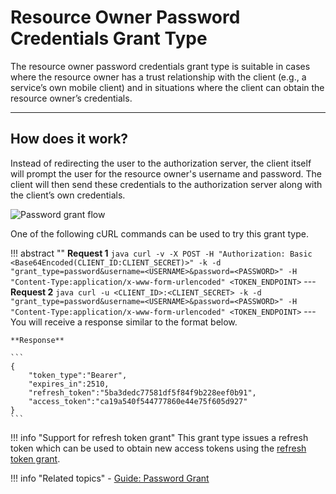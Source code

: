 # Resource Owner Password Credentials Grant Type

The resource owner password credentials grant type is suitable in cases where the resource owner has a trust relationship
with the client (e.g., a service’s own mobile client) and in situations where the client can obtain the resource owner’s
credentials.

---

## How does it work?

Instead of redirecting the user to the authorization server, the client itself will prompt the user for the resource
owner's username and password. The client will then send these credentials to the authorization server along with the
client’s own credentials.

![Password grant flow]({{base_path}}/assets/img/concepts/password-grant-flow.png)

One of the following cURL commands can be used to try this grant type.

!!! abstract ""
    **Request 1**
    ``` java
    curl -v -X POST -H "Authorization: Basic <Base64Encoded(CLIENT_ID:CLIENT_SECRET)>" -k -d "grant_type=password&username=<USERNAME>&password=<PASSWORD>" -H "Content-Type:application/x-www-form-urlencoded" <TOKEN_ENDPOINT>
    ```
    ---
    **Request 2**
    ``` java
    curl -u <CLIENT_ID>:<CLIENT_SECRET> -k -d "grant_type=password&username=<USERNAME>&password=<PASSWORD>" -H "Content-Type:application/x-www-form-urlencoded" <TOKEN_ENDPOINT>
    ```
    ---
    You will receive a response similar to the format below.

    **Response**

    ```
    {
        "token_type":"Bearer",
        "expires_in":2510,
        "refresh_token":"5ba3dedc77581df5f84f9b228eef0b91",
        "access_token":"ca19a540f544777860e44e75f605d927"
    }
    ```

!!! info "Support for refresh token grant"
	This grant type issues a refresh token which can be used to obtain new access tokens using the [refresh token grant]({{base_path}}/references/concepts/authorization/refresh-token-grant).

!!! info "Related topics"
        - [Guide: Password Grant]({{base_path}}/guides/access-delegation/password-playground/)
        <!-- - [Quick Start: Password Grant]({{base_path}}/quick-starts/password-playground) -->